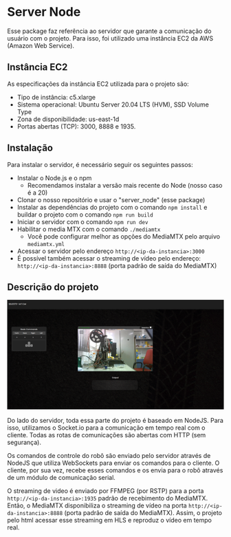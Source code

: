 # Server Node

Esse package faz referência ao servidor que garante a comunicação do usuário com o projeto. Para isso, foi utilizado uma instância EC2 da AWS (Amazon Web Service).

## Instância EC2

As especificações da instância EC2 utilizada para o projeto são:
- Tipo de instância: c5.xlarge
- Sistema operacional: Ubuntu Server 20.04 LTS (HVM), SSD Volume Type
- Zona de disponibilidade: us-east-1d
- Portas abertas (TCP): 3000, 8888 e 1935.

## Instalação

Para instalar o servidor, é necessário seguir os seguintes passos:
- Instalar o Node.js e o npm
    - Recomendamos instalar a versão mais recente do Node (nosso caso é a 20)
- Clonar o nosso repositório e usar o "server_node" (esse package)
- Instalar as dependências do projeto com o comando `npm install` e buildar o projeto com o comando `npm run build`
- Iniciar o servidor com o comando `npm run dev`
- Habilitar o media MTX com o comando `./mediamtx`
    - Você pode configurar melhor as opções do MediaMTX pelo arquivo `mediamtx.yml`
- Acessar o servidor pelo endereço `http://<ip-da-instancia>:3000`
- É possível também acessar o streaming de vídeo pelo endereço: `http://<ip-da-instancia>:8888` (porta padrão de saída do MediaMTX)

## Descrição do projeto

![Imagem demonstração do Fron-end](../assets/fron-end.png)

Do lado do servidor, toda essa parte do projeto é baseado em NodeJS. Para isso, utilizamos o Socket.io para a comunicação em tempo real com o cliente. Todas as rotas de comunicações são abertas com HTTP (sem segurança). 

Os comandos de controle do robô são enviado pelo servidor através de NodeJS que utiliza WebSockets para enviar os comandos para o cliente. O cliente, por sua vez, recebe esses comandos e os envia para o robô através de um módulo de comunicação serial.

O streaming de video é enviado por FFMPEG (por RSTP) para a porta `http://<ip-da-instancia>:1935` padrão de recebimento do MediaMTX. Então, o MediaMTX disponibiliza o streaming de vídeo na porta `http://<ip-da-instancia>:8888` (porta padrão de saída do MediaMTX). Assim, o projeto pelo html acessar esse streaming em HLS e reproduz o vídeo em tempo real.
